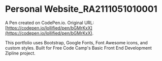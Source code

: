 # Personal Website_RA2111051010001

A Pen created on CodePen.io. Original URL: [https://codepen.io/lollified/pen/bGMrKxX](https://codepen.io/lollified/pen/bGMrKxX).

This portfolio uses Bootstrap, Google Fonts,  Font Awesome icons, and custom styles. Built for Free Code Camp's Basic Front End Development Zipline project.